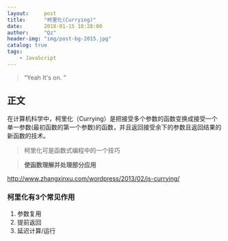```yaml
---
layout:     post
title:      "柯里化(Currying)"
date:       2018-01-15 18:28:00
author:     "Qz"
header-img: "img/post-bg-2015.jpg"
catalog: true
tags:
    - JavaScript
---
```


> “Yeah It's on. ”


## 正文
在计算机科学中，柯里化（Currying）是把接受多个参数的函数变换成接受一个单一参数(最初函数的第一个参数)的函数，并且返回接受余下的参数且返回结果的新函数的技术。

>柯里化可是函数式编程中的一个技巧

>**使函数理解并处理部分应用**

http://www.zhangxinxu.com/wordpress/2013/02/js-currying/

### 柯里化有3个常见作用
1. 参数复用
2.  提前返回
3.  延迟计算/运行




